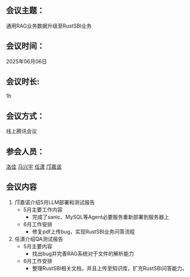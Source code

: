 ## 会议主题： 
通用RAG业务数据升级至RustSBI业务
## 会议时间： 
2025年06月06日
## 会议时长:  
1h
## 会议方式： 
线上腾讯会议
## 参会人员：
[洛佳](https://github.com/luojia65)
[马兴宇](https://github.com/xingyuma618)
[任潇](https://github.com/wyywwi)
[邝嘉诺](https://github.com/gitveg)
## 会议内容
1. 邝嘉诺介绍5月LLM部署和测试报告
   - 5月主要工作内容
     - 完成了sanic、MySQL等Agent必要服务重新部署到服务器上
   - 6月工作安排
     - 修复pdf上传bug，实现RustSBI业务问答流程
2. 任潇介绍QA测试报告
   - 5月主要内容
     - 找出bug并完善RAG系统对于文件的解析能力
   - 6月工作安排
     - 整理RustSBI相关文档，并且上传至知识库，扩充RustSBI问答能力。
